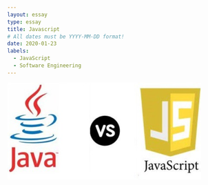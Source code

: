 ```yaml
---
layout: essay
type: essay
title: Javascript
# All dates must be YYYY-MM-DD format!
date: 2020-01-23
labels:
  - JavaScript
  - Software Engineering
---
```


<img class="ui image" src="../images/javavsjavascript.jpg">

##
